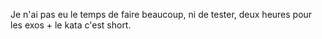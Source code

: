 Je n'ai pas eu le temps de faire beaucoup, ni de tester, deux heures pour les exos + le kata c'est short.